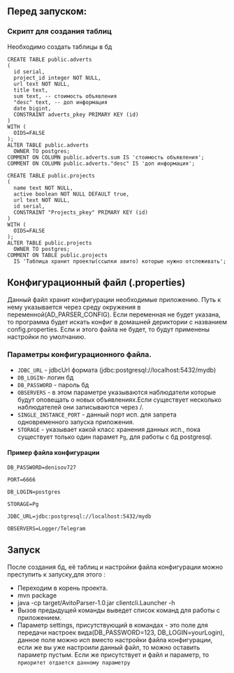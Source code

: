 ## Перед запуском:

### Скрипт для создания таблиц

Необходимо создать таблицы в бд
```
CREATE TABLE public.adverts
(
  id serial,
  project_id integer NOT NULL,
  url text NOT NULL,
  title text,
  sum text, -- стоимость объявления
  "desc" text, -- доп информация
  date bigint,
  CONSTRAINT adverts_pkey PRIMARY KEY (id)
)
WITH (
  OIDS=FALSE
);
ALTER TABLE public.adverts
  OWNER TO postgres;
COMMENT ON COLUMN public.adverts.sum IS 'стоимость объявления';
COMMENT ON COLUMN public.adverts."desc" IS 'доп информация';
```

```
CREATE TABLE public.projects
(
  name text NOT NULL,
  active boolean NOT NULL DEFAULT true,
  url text NOT NULL,
  id serial,
  CONSTRAINT "Projects_pkey" PRIMARY KEY (id)
)
WITH (
  OIDS=FALSE
);
ALTER TABLE public.projects
  OWNER TO postgres;
COMMENT ON TABLE public.projects
  IS 'Таблица хранит проекты(ссылки авито) которые нужно отслеживать';
```


## Конфигурационный файл (.properties)

Данный файл хранит конфигурации необходимые приложению. 
Путь к нему указывается через среду окружения в переменной(AD_PARSER_CONFIG). 
Если переменная не будет указана, то программа будет искать конфиг
в домашней дериктории с названием config.properties. Если и этого файла не будет,
то будут применены настройки по умолчанию.

### Параметры конфигурационного файла.

 * `JDBC_URL` - jdbcUrl формата (jdbc:postgresql://localhost:5432/mydb)
 * `DB_LOGIN`- логин бд
 * `DB_PASSWORD` - пароль бд
 * `OBSERVERS` - в этом параметре указываются наблюдатели которые будут оповещать 
 о новых объявлениях.Если существует несколько наблюдателей они записываются через /.
 * `SINGLE_INSTANCE_PORT` - данный порт исп. для запрета одновременного запуска приложения.
 * `STORAGE` - указывает какой класс хранения данных исп., пока существует
  только один парамет `Pg`, для работы с бд postgresql.
  
#### Пример файла конфигурации

```
DB_PASSWORD=denisov727

PORT=6666

DB_LOGIN=postgres

STORAGE=Pg

JDBC_URL=jdbc:postgresql://localhost:5432/mydb

OBSERVERS=Logger/Telegram
```

## Запуск

После создания бд, её таблиц и настройки файла конфигурации можно преступить
к запуску,для этого :

* Переходим в корень проекта.
* mvn package
* java -cp target/AvitoParser-1.0.jar clientcli.Launcher -h
* Вызов предыдущей команды выведет список команд для работы с приложением.
* Параметр settings, присутствующий в командах - это поле для передачи настроек 
вида(DB_PASSWORD=123, DB_LOGIN=yourLogin), данное поле можно исп вместо настройки 
файла конфигурации, если же вы уже настроили данный файл, то можно оставить
 параметр пустым. Если же присутствует и файл и параметр, то 
 `приоритет отдается данному параметру`
 
